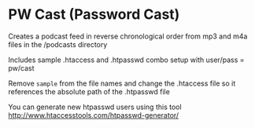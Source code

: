 # PW Cast (Password Cast)

Creates a podcast feed in reverse chronological order from mp3 and m4a files in the /podcasts directory

Includes sample .htaccess and .htpasswd combo setup with user/pass = pw/cast

Remove `sample` from the file names and change the .htaccess file so it references the absolute path of the .htpasswd file

You can generate new htpasswd users using this tool http://www.htaccesstools.com/htpasswd-generator/
